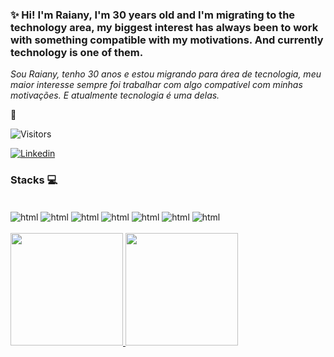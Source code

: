 ### ✨ Hi! I'm Raiany, I'm 30 years old and I'm migrating to the technology area, my biggest interest has always been to work with something compatible with my motivations. And currently technology is one of them.


*Sou Raiany, tenho 30 anos e estou migrando para área de tecnologia, meu maior interesse sempre foi trabalhar com algo compatível com minhas motivações. E atualmente tecnologia é uma delas.*

🙂

<img alt="Visitors" src="https://komarev.com/ghpvc/?username=raianyassis&style=flat&labelColor=black&logo=github&label=PROFILE+VIEWS&color=blue" />

[![Linkedin](https://img.shields.io/badge/LinkedIn-0077B5?style=for-the-badge&logo=linkedin&logoColor=white)](https://www.linkedin.com/in/raiany-a-oliveira00/)


### Stacks 💻

<div style="display: inline_block"><br/>
    <img align="center" alt="html" src=https://img.shields.io/badge/HTML-239120?style=for-the-badge&logo=html5&logoColor=white/>
    <img align="center" alt="html" src=https://img.shields.io/badge/CSS-239120?&style=for-the-badge&logo=css3&logoColor=white/>
    <img align="center" alt="html" src=https://img.shields.io/badge/JavaScript-323330?style=for-the-badge&logo=javascript&logoColor=F7DF1E/>
    <img align="center" alt="html" src=https://img.shields.io/badge/Java-ED8B00?style=for-the-badge&logo=java&logoColor=white/>
    <img align="center" alt="html" src=https://img.shields.io/badge/Spring-6DB33F?style=for-the-badge&logo=spring&logoColor=white/>
    <img align="center" alt="html" src=https://img.shields.io/badge/GIT-E44C30?style=for-the-badge&logo=git&logoColor=white/>
    <img align="center" alt="html" src=https://img.shields.io/badge/Microsoft_SQL_Server-CC2927?style=for-the-badge&logo=microsoft-sql-server&logoColor=white/>
    </div><br/>

  
  <a href="https://github.com/raianyassis">
  <img height="180em" src="https://github-readme-stats.vercel.app/api?username=raianyassis&show_icons=true&theme=dracula&include_all_commits=true&count_private=true"/>
  <img height="180em" src="https://github-readme-stats.vercel.app/api/top-langs/?username=raianyassis&layout=compact&langs_count=7&theme=dracula"/>
</div>
